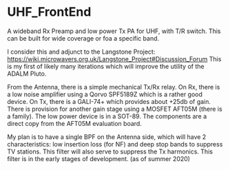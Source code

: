 # UHF_FrontEnd
A wideband Rx Preamp and low power Tx PA for UHF, with T/R switch. This can be built for wide coverage or foa a specific band.

I consider this and adjunct to the Langstone Project:  https://wiki.microwavers.org.uk/Langstone_Project#Discussion_Forum
This is my first of likely many iterations which will improve the utility of the ADALM Pluto.

From the Antenna, there is a simple mechanical Tx/Rx relay. On Rx, there is a low noise amplifier using a Qorvo SPF5189Z which is a rather good device. 
On Tx, there is a GALI-74+ which provides about +25db of gain. There is provision for another gain stage using a MOSFET AFT05M (there is a family). The low
power device is in a SOT-89. The components are a direct copy from the AFT05M evaluation board.

My plan is to have a single BPF on the Antenna side, which will have 2 characteristics: low insertion loss (for NF) and deep stop bands to suppress TV stations. This filter will also serve to suppress the Tx harmonics. This filter is in the early stages of development. (as of summer 2020)

